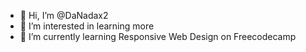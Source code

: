 - 👋 Hi, I’m @DaNadax2
- 👀 I’m interested in learning more
- 🌱 I’m currently learning Responsive Web Design on Freecodecamp

<!---
DaNadax2/DaNadax2 is a ✨ special ✨ repository because its `README.md` (this file) appears on your GitHub profile.
You can click the Preview link to take a look at your changes.
--->
